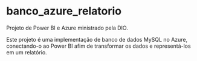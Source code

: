 # banco_azure_relatorio
Projeto de Power BI e Azure ministrado pela DIO.

Este projeto é uma implementação de banco de dados MySQL no Azure, conectando-o ao Power BI afim de transformar os dados e representá-los em um relatório.

